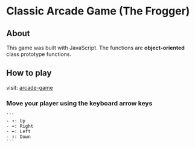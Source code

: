 # Classic Arcade Game (The Frogger)

## About

This game was built with JavaScript. The functions are **object-oriented** class prototype functions.

## How to play

visit: [arcade-game](https://adebayo-s.github.io/arcade-game/)

### Move your player using the keyboard arrow keys

    ```
    - ⬆️: Up
    - ➡️: Right
    - ⬅️: Left
    - ⬇️: Down
    ```
